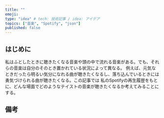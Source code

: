 ```yaml
---
title: ""
emoji: 
type: "idea" # tech: 技術記事 / idea: アイデア
topics: ["音楽", "Spotify", "json"]
published: false
---
```


## はじめに

私はふとしたときに聴きたくなる音楽や頭の中で流れる音楽がある。でも、それらの音楽は自分のそのとき置かれている状況によって異なる。
例えば、元気なときだったら明るい気分になれる曲が聴きたくなるし、落ち込んでいるときには勇気づけられる曲が聴きたくなる。この記事では
私のSpotifyの再生履歴をもとに、どんな場面でどのようなテイストの音楽が聴きたくなるか考えてみることにする。

## 備考


